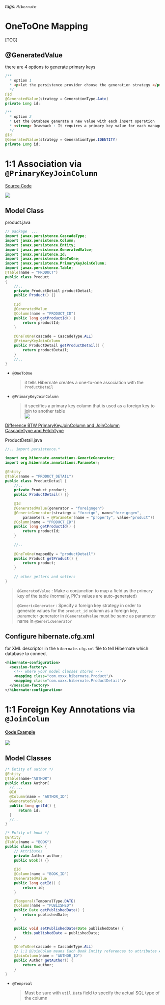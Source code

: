 ###### tags: `Hibernate`
# OneToOne Mapping
[TOC]


## @GeneratedValue

there are 4 options to generate primary keys

```java
/**
  * option 1 
  * <p>let the persistence provider choose the generation strategy </p>
  */
@Id
@GeneratedValue(strategy = GenerationType.Auto)
private Long id;

/**  
  * option 2
  * Let the Database generate a new value with each insert operation
  * <strong> Drawback : It requires a primary key value for each managed entity and therefore has to perform the insert statement immediately </strong>
  */
@Id
@GeneratedValue(strategy = GenerationType.IDENTITY)
private Long id;
```
# 1:1 Association via `@PrimaryKeyJoinColumn`
[Source Code](https://www.codejava.net/frameworks/hibernate/hibernate-one-to-one-association-on-primary-key-annotations-example)   

![](https://i.imgur.com/qJYmIBh.png)
## Model Class
product.java 
```java
// package  ...
import javax.persistence.CascadeType;
import javax.persistence.Column;
import javax.persistence.Entity;
import javax.persistence.GeneratedValue;
import javax.persistence.Id;
import javax.persistence.OneToOne;
import javax.persistence.PrimaryKeyJoinColumn;
import javax.persistence.Table;
@Table(name = "PRODUCT")
public class Product 
{
    //..
    private ProductDetail productDetail;
    public Product() {}
    
    @Id
    @GeneratedValue
    @Column(name = "PRODUCT_ID")
    public long getProductId() {
        return productId;
    }
 
    @OneToOne(cascade = CascadeType.ALL)
    @PrimaryKeyJoinColumn
    public ProductDetail getProductDetail() {
        return productDetail;
    }
    //..
}
```
- `@OneToOne` 
   > it tells Hibernate creates a one-to-one association with the `ProductDetail`

- `@PrimaryKeyJoinColumn`
   > it specifies a primary key column that is used as a foreign key to join to another table   
   > ![](https://i.imgur.com/IX9hRG8.png)    


[Difference BTW PrimaryKeyJoinColumn and JoinColumn](https://stackoverflow.com/questions/3417097/jpa-difference-between-joincolumn-and-primarykeyjoincolumn#:~:text=The%20PrimaryKeyJoinColumn%20annotation%20is%20used,in%20which%20the%20primary%20key)   
[CascadeType and FetchType](https://openhome.cc/Gossip/EJB3Gossip/CascadeTypeFetchType.html)    


ProductDetail.java
```java
//.. import persistence.*

import org.hibernate.annotations.GenericGenerator;
import org.hibernate.annotations.Parameter;
 
@Entity
@Table(name = "PRODUCT_DETAIL")
public class ProductDetail {
    //..
    private Product product;
    public ProductDetail() {}
 
    @Id
    @GeneratedValue(generator = "foreigngen")
    @GenericGenerator(strategy = "foreign", name="foreigngen",
        parameters = @Parameter(name = "property", value="product"))
    @Column(name = "PRODUCT_ID")
    public long getProductId() {
        return productId;
    }
 
    //.. 
    
    @OneToOne(mappedBy = "productDetail")
    public Product getProduct() {
        return product;
    }
 
    // other getters and setters
}
```

> `@GeneratedValue` 
> : Make a conjunction to map a field as the primary key of the table (normally, PK's values are auto-generated)
>
> `@GenericGenerator` 
> : Specify a foreign key strategy in order to generate values for the `product_id` column as a foreign key, parameter generator in `@GeneratedValue` must be same as parameter name in `@GenericGenerator`


## Configure hibernate.cfg.xml 

for XML descriptor in the `hibernate.cfg.xml` file to tell Hibernate which database to connect

```xml
<hibernate-configuration>
  <session-factory>
    <!-- where your model classes stores -->
    <mapping class="com.xxxx.hibernate.Product"/>
    <mapping class="com.xxxx.hibernate.ProductDetail"/>
  </session-factory>
</hibernate-configuration>
```

# 1:1 Foreign Key Annotations via `@JoinColum`
#### [Code Example](https://www.codejava.net/frameworks/hibernate/hibernate-one-to-one-mapping-with-foreign-key-annotations-example)

![](https://i.imgur.com/wGtr1Dw.png)


## Model Classes
```java
/* Entity of author */
@Entity
@Table(name="AUTHOR")
public class Author{
  //....
  @Id
  @Column(name = "AUTHOR_ID")
  @GeneratedValue
  public long getId() {
      return id;
  }
  //..
}

/* Entity of book */
@Entity
@Table(name = "BOOK")
public class Book {
    // Attributes
    private Author author;
    public Book() {}
 
    @Id
    @Column(name = "BOOK_ID")
    @GeneratedValue
    public long getId() {
        return id;
    }

    @Temporal(TemporalType.DATE)
    @Column(name = "PUBLISHED")
    public Date getPublishedDate() {
        return publishedDate;
    }
 
    public void setPublishedDate(Date publishedDate) {
        this.publishedDate = publishedDate;
    }
 
    @OneToOne(cascade = CascadeType.ALL)
    // 1:1 @JoinColum means Each Book Entity references to attributes Author_ID from other entity
    @JoinColumn(name = "AUTHOR_ID")
    public Author getAuthor() {
        return author;
    } 
}
```
- `@Temproal`
    > Must be sure with `util.Data` field to specify the actual SQL type of the column

